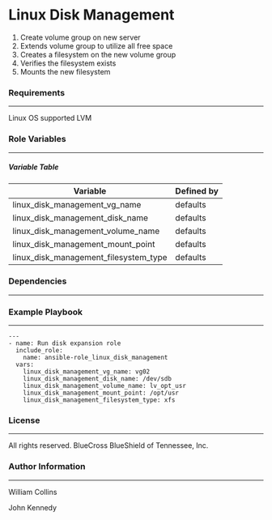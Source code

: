 # Linux Disk Management

1. Create volume group on new server
2. Extends volume group to utilize all free space
3. Creates a filesystem on the new volume group
4. Verifies the filesystem exists
5. Mounts the new filesystem

### Requirements
------------
Linux OS supported LVM

### Role Variables
--------------

##### Variable Table

| Variable | Defined by |
|----------|------------|
| linux_disk_management_vg_name | defaults |
| linux_disk_management_disk_name | defaults |
| linux_disk_management_volume_name | defaults |
| linux_disk_management_mount_point | defaults |
| linux_disk_management_filesystem_type | defaults |

### Dependencies
------------

### Example Playbook
----------------

```
---
- name: Run disk expansion role
  include_role:
    name: ansible-role_linux_disk_management
  vars:
    linux_disk_management_vg_name: vg02
    linux_disk_management_disk_name: /dev/sdb
    linux_disk_management_volume_name: lv_opt_usr
    linux_disk_management_mount_point: /opt/usr
    linux_disk_management_filesystem_type: xfs
```
### License
-------

All rights reserved. BlueCross BlueShield of Tennessee, Inc.

### Author Information
------------------

William Collins

John Kennedy
